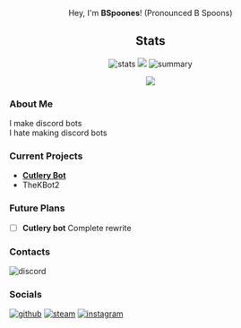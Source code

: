 <div align="center">


Hey, I'm **BSpoones**! (Pronounced B Spoons)

## Stats

![stats](https://github-readme-stats.vercel.app/api?username=BSpoones&theme=dark) 
![](https://github-readme-stats.vercel.app/api/top-langs/?username=BSpoones&theme=dark)
![summary](https://github-profile-summary-cards.vercel.app/api/cards/profile-details?username=BSpoones&theme=vue)

![](https://hits.seeyoufarm.com/api/count/incr/badge.svg?url=https%3A%2F%2Fgithub.com%2FBSpoones1212%2Fhit-counter)
</div>

### About Me
I make discord bots\
I hate making discord bots
### Current Projects
- [**Cutlery Bot**](https://github.com/BSpoones/Cutlery-Bot)
- TheKBot2
### Future Plans
- [ ] **Cutlery bot** Complete rewrite

### Contacts
![discord](https://dcbadge.vercel.app/api/shield/724351142158401577)

### Socials
[![github](https://img.shields.io/badge/GitHub-100000?style=for-the-badge&logo=github&logoColor=white)](https://github.com/BSpoones)
[![steam](https://img.shields.io/badge/Steam-000000?style=for-the-badge&logo=steam&logoColor=white)](https://steamcommunity.com/id/bspoones/)
[![instagram](https://img.shields.io/badge/Instagram-E4405F?style=for-the-badge&logo=instagram&logoColor=white)](https://www.instagram.com/bspoones/)
